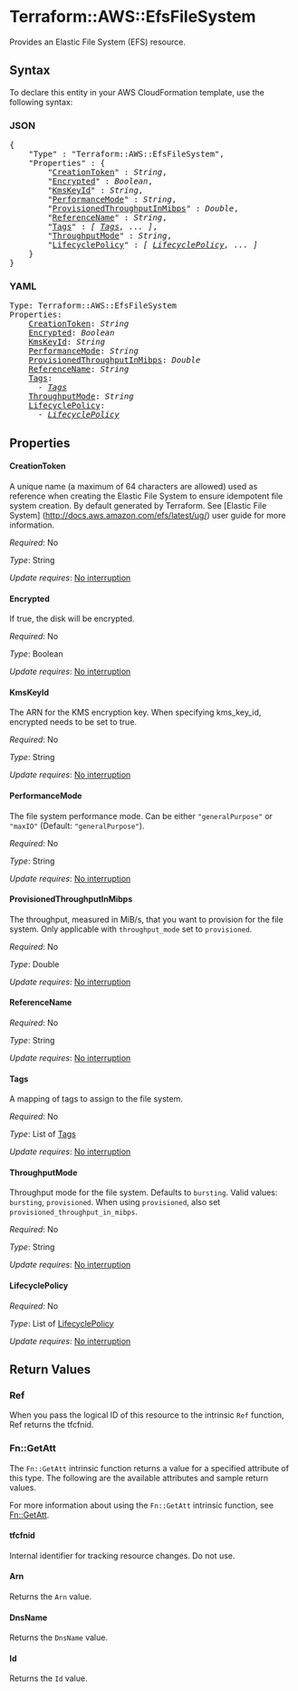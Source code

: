 # Terraform::AWS::EfsFileSystem

Provides an Elastic File System (EFS) resource.

## Syntax

To declare this entity in your AWS CloudFormation template, use the following syntax:

### JSON

<pre>
{
    "Type" : "Terraform::AWS::EfsFileSystem",
    "Properties" : {
        "<a href="#creationtoken" title="CreationToken">CreationToken</a>" : <i>String</i>,
        "<a href="#encrypted" title="Encrypted">Encrypted</a>" : <i>Boolean</i>,
        "<a href="#kmskeyid" title="KmsKeyId">KmsKeyId</a>" : <i>String</i>,
        "<a href="#performancemode" title="PerformanceMode">PerformanceMode</a>" : <i>String</i>,
        "<a href="#provisionedthroughputinmibps" title="ProvisionedThroughputInMibps">ProvisionedThroughputInMibps</a>" : <i>Double</i>,
        "<a href="#referencename" title="ReferenceName">ReferenceName</a>" : <i>String</i>,
        "<a href="#tags" title="Tags">Tags</a>" : <i>[ <a href="tags.md">Tags</a>, ... ]</i>,
        "<a href="#throughputmode" title="ThroughputMode">ThroughputMode</a>" : <i>String</i>,
        "<a href="#lifecyclepolicy" title="LifecyclePolicy">LifecyclePolicy</a>" : <i>[ <a href="lifecyclepolicy.md">LifecyclePolicy</a>, ... ]</i>
    }
}
</pre>

### YAML

<pre>
Type: Terraform::AWS::EfsFileSystem
Properties:
    <a href="#creationtoken" title="CreationToken">CreationToken</a>: <i>String</i>
    <a href="#encrypted" title="Encrypted">Encrypted</a>: <i>Boolean</i>
    <a href="#kmskeyid" title="KmsKeyId">KmsKeyId</a>: <i>String</i>
    <a href="#performancemode" title="PerformanceMode">PerformanceMode</a>: <i>String</i>
    <a href="#provisionedthroughputinmibps" title="ProvisionedThroughputInMibps">ProvisionedThroughputInMibps</a>: <i>Double</i>
    <a href="#referencename" title="ReferenceName">ReferenceName</a>: <i>String</i>
    <a href="#tags" title="Tags">Tags</a>: <i>
      - <a href="tags.md">Tags</a></i>
    <a href="#throughputmode" title="ThroughputMode">ThroughputMode</a>: <i>String</i>
    <a href="#lifecyclepolicy" title="LifecyclePolicy">LifecyclePolicy</a>: <i>
      - <a href="lifecyclepolicy.md">LifecyclePolicy</a></i>
</pre>

## Properties

#### CreationToken

A unique name (a maximum of 64 characters are allowed)
used as reference when creating the Elastic File System to ensure idempotent file
system creation. By default generated by Terraform. See [Elastic File System]
(http://docs.aws.amazon.com/efs/latest/ug/) user guide for more information.

_Required_: No

_Type_: String

_Update requires_: [No interruption](https://docs.aws.amazon.com/AWSCloudFormation/latest/UserGuide/using-cfn-updating-stacks-update-behaviors.html#update-no-interrupt)

#### Encrypted

If true, the disk will be encrypted.

_Required_: No

_Type_: Boolean

_Update requires_: [No interruption](https://docs.aws.amazon.com/AWSCloudFormation/latest/UserGuide/using-cfn-updating-stacks-update-behaviors.html#update-no-interrupt)

#### KmsKeyId

The ARN for the KMS encryption key. When specifying kms_key_id, encrypted needs to be set to true.

_Required_: No

_Type_: String

_Update requires_: [No interruption](https://docs.aws.amazon.com/AWSCloudFormation/latest/UserGuide/using-cfn-updating-stacks-update-behaviors.html#update-no-interrupt)

#### PerformanceMode

The file system performance mode. Can be either `"generalPurpose"` or `"maxIO"` (Default: `"generalPurpose"`).

_Required_: No

_Type_: String

_Update requires_: [No interruption](https://docs.aws.amazon.com/AWSCloudFormation/latest/UserGuide/using-cfn-updating-stacks-update-behaviors.html#update-no-interrupt)

#### ProvisionedThroughputInMibps

The throughput, measured in MiB/s, that you want to provision for the file system. Only applicable with `throughput_mode` set to `provisioned`.

_Required_: No

_Type_: Double

_Update requires_: [No interruption](https://docs.aws.amazon.com/AWSCloudFormation/latest/UserGuide/using-cfn-updating-stacks-update-behaviors.html#update-no-interrupt)

#### ReferenceName

_Required_: No

_Type_: String

_Update requires_: [No interruption](https://docs.aws.amazon.com/AWSCloudFormation/latest/UserGuide/using-cfn-updating-stacks-update-behaviors.html#update-no-interrupt)

#### Tags

A mapping of tags to assign to the file system.

_Required_: No

_Type_: List of <a href="tags.md">Tags</a>

_Update requires_: [No interruption](https://docs.aws.amazon.com/AWSCloudFormation/latest/UserGuide/using-cfn-updating-stacks-update-behaviors.html#update-no-interrupt)

#### ThroughputMode

Throughput mode for the file system. Defaults to `bursting`. Valid values: `bursting`, `provisioned`. When using `provisioned`, also set `provisioned_throughput_in_mibps`.

_Required_: No

_Type_: String

_Update requires_: [No interruption](https://docs.aws.amazon.com/AWSCloudFormation/latest/UserGuide/using-cfn-updating-stacks-update-behaviors.html#update-no-interrupt)

#### LifecyclePolicy

_Required_: No

_Type_: List of <a href="lifecyclepolicy.md">LifecyclePolicy</a>

_Update requires_: [No interruption](https://docs.aws.amazon.com/AWSCloudFormation/latest/UserGuide/using-cfn-updating-stacks-update-behaviors.html#update-no-interrupt)

## Return Values

### Ref

When you pass the logical ID of this resource to the intrinsic `Ref` function, Ref returns the tfcfnid.

### Fn::GetAtt

The `Fn::GetAtt` intrinsic function returns a value for a specified attribute of this type. The following are the available attributes and sample return values.

For more information about using the `Fn::GetAtt` intrinsic function, see [Fn::GetAtt](https://docs.aws.amazon.com/AWSCloudFormation/latest/UserGuide/intrinsic-function-reference-getatt.html).

#### tfcfnid

Internal identifier for tracking resource changes. Do not use.

#### Arn

Returns the <code>Arn</code> value.

#### DnsName

Returns the <code>DnsName</code> value.

#### Id

Returns the <code>Id</code> value.

